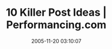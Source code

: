 ---
date: 2005-11-20 03:10:07
link:
  source: delicious
  source_url: https://del.icio.us/roytang
  text: 10 Killer Post Ideas | Performancing.com
  url: http://performancing.com/node/169
slug: 10-killer-post-ideas-performancing-com
source: delicious
tags:
- blogs
- articles
- broken-link
title: 10 Killer Post Ideas | Performancing.com
---
